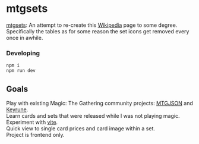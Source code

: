 # mtgsets
[mtgsets](https://www.mtgsets.com): An attempt to re-create this [Wikipedia](https://en.wikipedia.org/wiki/List_of_Magic:_The_Gathering_sets#Expansion_sets) page to some degree.  Specifically the tables as for some reason the set icons get removed every once in awhile.

### Developing
```
npm i
npm run dev
```

## Goals
Play with existing Magic: The Gathering community projects: [MTGJSON](https://mtgjson.com/) and [Keyrune](https://keyrune.andrewgioia.com/index.html).  
Learn cards and sets that were released while I was not playing magic.  
Experiment with [vite](https://www.npmjs.com/package/vite).  
Quick view to single card prices and card image within a set.  
Project is frontend only.  
